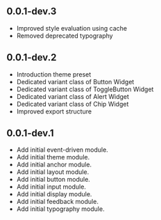 ## 0.0.1-dev.3

- Improved style evaluation using cache
- Removed deprecated typography

## 0.0.1-dev.2

- Introduction theme preset
- Dedicated variant class of Button Widget
- Dedicated variant class of ToggleButton Widget
- Dedicated variant class of Alert Widget
- Dedicated variant class of Chip Widget
- Improved export structure

## 0.0.1-dev.1

- Add initial event-driven module.
- Add initial theme module.
- Add initial anchor module.
- Add initial layout module.
- Add initial button module.
- Add initial input module.
- Add initial display module.
- Add initial feedback module.
- Add initial typography module.

